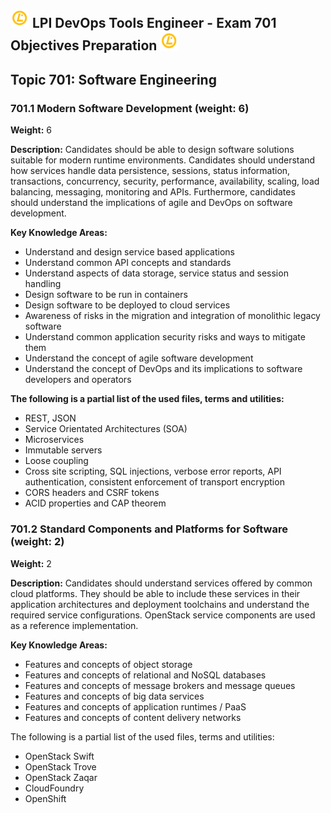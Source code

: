 ## <img src="images/lpi.png" width="30px"> LPI DevOps Tools Engineer - Exam 701 Objectives Preparation <img src="images/lpi.png" width="30px">

## Topic 701: Software Engineering

### 701.1 Modern Software Development (weight: 6)

**Weight:** 6

**Description:** Candidates should be able to design software solutions suitable for modern runtime environments. Candidates should understand how services handle data persistence, sessions, status information, transactions, concurrency, security, performance, availability, scaling, load balancing, messaging, monitoring and APIs. Furthermore, candidates should understand the implications of agile and DevOps on software development.

**Key Knowledge Areas:**

- Understand and design service based applications
- Understand common API concepts and standards
- Understand aspects of data storage, service status and session handling
- Design software to be run in containers
- Design software to be deployed to cloud services
- Awareness of risks in the migration and integration of monolithic legacy software
- Understand common application security risks and ways to mitigate them
- Understand the concept of agile software development
- Understand the concept of DevOps and its implications to software developers and operators

**The following is a partial list of the used files, terms and utilities:**

- REST, JSON
- Service Orientated Architectures (SOA)
- Microservices
- Immutable servers
- Loose coupling
- Cross site scripting, SQL injections, verbose error reports, API authentication, consistent enforcement of transport encryption
- CORS headers and CSRF tokens
- ACID properties and CAP theorem

### 701.2 Standard Components and Platforms for Software (weight: 2)

**Weight:** 2

**Description:** Candidates should understand services offered by common cloud platforms. They should be able to include these services in their application architectures and deployment toolchains and understand the required service configurations. OpenStack service components are used as a reference implementation.

**Key Knowledge Areas:**

- Features and concepts of object storage
- Features and concepts of relational and NoSQL databases
- Features and concepts of message brokers and message queues
- Features and concepts of big data services
- Features and concepts of application runtimes / PaaS
- Features and concepts of content delivery networks

The following is a partial list of the used files, terms and utilities:

- OpenStack Swift
- OpenStack Trove
- OpenStack Zaqar
- CloudFoundry
- OpenShift
